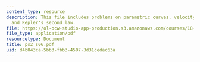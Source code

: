 ```yaml
---
content_type: resource
description: This file includes problems on parametric curves, velocity, acceleration,
  and Kepler's second law.
file: https://ol-ocw-studio-app-production.s3.amazonaws.com/courses/18-02-multivariable-calculus-spring-2006/d4b043ca5bb3fbb345073d31cedac63a_ps2_s06.pdf
file_type: application/pdf
resourcetype: Document
title: ps2_s06.pdf
uid: d4b043ca-5bb3-fbb3-4507-3d31cedac63a
---
```

